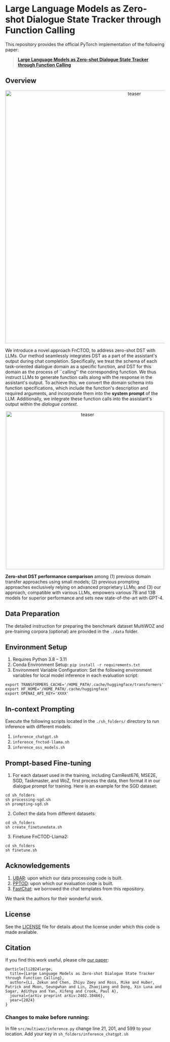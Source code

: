 # Large Language Models as Zero-shot Dialogue State Tracker through Function Calling
This repository provides the official PyTorch implementation of the following paper: 
> [**Large Language Models as Zero-shot Dialogue State Tracker through Function Calling**](https://arxiv.org/abs/2402.10466) <br>

## Overview
<p align="center"><img src="./pics/overview.png" alt="teaser" width="800px" /></p>

We introduce a novel approach FnCTOD, to address zero-shot DST with LLMs. Our method seamlessly integrates DST as a part of the assistant's output during chat completion. Specifically, we treat the schema of each task-oriented dialogue domain as a specific function, and DST for this domain as the process of ``calling'' the corresponding function. We thus instruct LLMs to generate function calls along with the response in the assistant's output. To achieve this, we convert the domain schema into function specifications, which include the function's description and required arguments, and incorporate them into the **system prompt** of the LLM. Additionally, we integrate these function calls into the assistant's output within the *dialogue context*.

<p align="center"><img src="./pics/crown-jewel2.png" alt="teaser" width="500px" /></p>

**Zero-shot DST performance comparison** among (1) previous domain transfer approaches using small models; (2) previous prompting approaches exclusively relying on advanced proprietary LLMs; and (3) our approach, compatible with various LLMs, empowers various 7B and 13B models for superior performance and sets new state-of-the-art with GPT-4.

## Data Preparation
The detailed instruction for preparing the benchmark dataset MultiWOZ and pre-training corpora (optional) are provided in the `./data` folder.

## Environment Setup
1. Requires Python 3.8 &ndash; 3.11
2. Conda Environment Setup: `pip install -r requirements.txt`
3. Environment Variable Configuration: Set the following environment variables for local model inference in each evaluation script:
```
export TRANSFORMERS_CACHE='/HOME_PATH/.cache/huggingface/transformers'
export HF_HOME='/HOME_PATH/.cache/huggingface'
export OPENAI_API_KEY='XXXX'
```

## In-context Prompting
Execute the following scripts located in the `./sh_folders/` directory to run inference with different models.
   1. `inference_chatgpt.sh`
   2. `inference_fnctod-llama.sh`
   3. `inference_oss_models.sh`

## Prompt-based Fine-tuning
1. For each dataset used in the training, including CamRest676, MSE2E, SGD, Taskmaster, and WoZ, first process the data, then format it in our dialogue prompt for training. Here is an example for the SGD dataset:
```
cd sh_folders
sh processing-sgd.sh
sh prompting-sgd.sh

```
2. Collect the data from different datasets: 
```
cd sh_folders
sh create_finetunedata.sh
```

3. Finetune FnCTOD-Llama2:
```
cd sh_folders
sh finetune.sh
```

## Acknowledgements
1. [UBAR](https://github.com/TonyNemo/UBAR-MultiWOZ): upon which our data processing code is built. 
2. [PPTOD](https://github.com/awslabs/pptod): upon which our evaluation code is built.
3. [FastChat](https://github.com/lm-sys/FastChat): we borrowed the chat templates from this repository.

We thank the authors for their wonderful work.

## License
See the [LICENSE](./LICENSE) file for details about the license under which this code is made available.

## Citation
If you find this work useful, please cite [our paper](https://arxiv.org/abs/2402.10466):
```
@article{li2024large,
  title={Large Language Models as Zero-shot Dialogue State Tracker through Function Calling},
  author={Li, Zekun and Chen, Zhiyu Zoey and Ross, Mike and Huber, Patrick and Moon, Seungwhan and Lin, Zhaojiang and Dong, Xin Luna and Sagar, Adithya and Yan, Xifeng and Crook, Paul A},
  journal={arXiv preprint arXiv:2402.10466},
  year={2024}
}
```



### Changes to make before running:
In file `src/multiwoz/inference.py` change line 21, 201, and 599 to your location. 
Add your key in `sh_folders/inference_chatgpt.sh`
